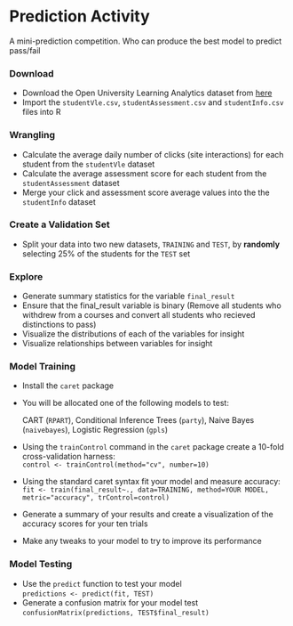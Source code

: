 # Prediction Activity

A mini-prediction competition. Who can produce the best model to predict pass/fail

### Download
* Download the Open University Learning Analytics dataset from [here](https://analyse.kmi.open.ac.uk/open_dataset)
* Import the `studentVle.csv`, `studentAssessment.csv` and `studentInfo.csv` files into R
### Wrangling
* Calculate the average daily number of clicks (site interactions) for each student from the `studentVle` dataset
* Calculate the average assessment score for each student from the `studentAssessment` dataset
* Merge your click and assessment score average values into the the `studentInfo` dataset
### Create a Validation Set
* Split your data into two new datasets, `TRAINING` and `TEST`, by **randomly** selecting 25% of the students for the `TEST` set
### Explore
* Generate summary statistics for the variable `final_result`
* Ensure that the final_result variable is binary (Remove all students who withdrew from a courses and convert all students who recieved distinctions to pass)
* Visualize the distributions of each of the variables for insight
* Visualize relationships between variables for insight
### Model Training
* Install the `caret` package
* You will be allocated one of the following models to test:

  CART (`RPART`), Conditional Inference Trees (`party`), Naive Bayes (`naivebayes`), Logistic Regression (`gpls`)

* Using the `trainControl` command in the `caret` package create a 10-fold cross-validation harness:   
  `control <- trainControl(method="cv", number=10)`
* Using the standard caret syntax fit your model and measure accuracy:  
   `fit <- train(final_result~., data=TRAINING, method=YOUR MODEL, metric="accuracy", trControl=control)`
* Generate a summary of your results and create a visualization of the accuracy scores for your ten trials
* Make any tweaks to your model to try to improve its performance
### Model Testing
* Use the `predict` function to test your model  
  `predictions <- predict(fit, TEST)`
* Generate a confusion matrix for your model test  
  `confusionMatrix(predictions, TEST$final_result)`
